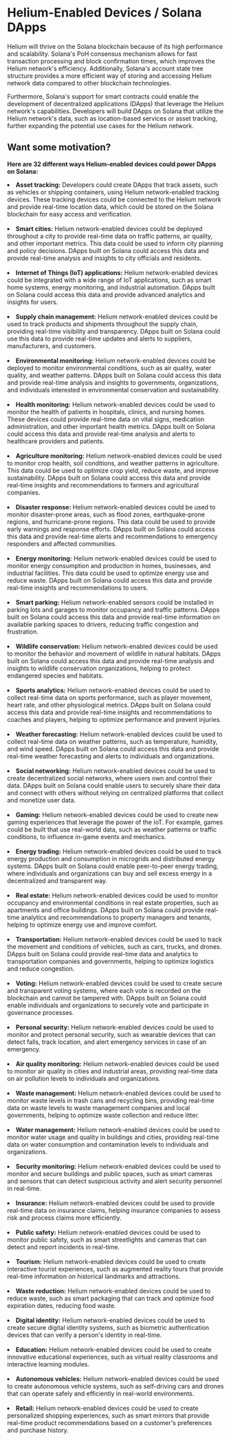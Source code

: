 # Helium-Enabled Devices / Solana DApps

Helium will thrive on the Solana blockchain because of its high performance and scalability. Solana's PoH consensus mechanism allows for fast transaction processing and block confirmation times, which improves the Helium network's efficiency. Additionally, Solana's account state tree structure provides a more efficient way of storing and accessing Helium network data compared to other blockchain technologies.

Furthermore, Solana's support for smart contracts could enable the development of decentralized applications (DApps) that leverage the Helium network's capabilities. Developers will build DApps on Solana that utilize the Helium network's data, such as location-based services or asset tracking, further expanding the potential use cases for the Helium network.

## Want some motivation? 

<b>Here are 32 different ways Helium-enabled devices could power DApps on Solana:</b>

<li><b>Asset tracking:</b> Developers could create DApps that track assets, such as vehicles or shipping containers, using Helium network-enabled tracking devices. These tracking devices could be connected to the Helium network and provide real-time location data, which could be stored on the Solana blockchain for easy access and verification.</li><br>

<li><b>Smart cities:</b> Helium network-enabled devices could be deployed throughout a city to provide real-time data on traffic patterns, air quality, and other important metrics. This data could be used to inform city planning and policy decisions. DApps built on Solana could access this data and provide real-time analysis and insights to city officials and residents.</li><br>

<li><b>Internet of Things (IoT) applications:</b> Helium network-enabled devices could be integrated with a wide range of IoT applications, such as smart home systems, energy monitoring, and industrial automation. DApps built on Solana could access this data and provide advanced analytics and insights for users.</li><br>

<li><b>Supply chain management:</b> Helium network-enabled devices could be used to track products and shipments throughout the supply chain, providing real-time visibility and transparency. DApps built on Solana could use this data to provide real-time updates and alerts to suppliers, manufacturers, and customers.</li><br>

<li><b>Environmental monitoring:</b> Helium network-enabled devices could be deployed to monitor environmental conditions, such as air quality, water quality, and weather patterns. DApps built on Solana could access this data and provide real-time analysis and insights to governments, organizations, and individuals interested in environmental conservation and sustainability.</li><br>

<li><b>Health monitoring:</b> Helium network-enabled devices could be used to monitor the health of patients in hospitals, clinics, and nursing homes. These devices could provide real-time data on vital signs, medication administration, and other important health metrics. DApps built on Solana could access this data and provide real-time analysis and alerts to healthcare providers and patients.</li><br>

<li><b>Agriculture monitoring:</b> Helium network-enabled devices could be used to monitor crop health, soil conditions, and weather patterns in agriculture. This data could be used to optimize crop yield, reduce waste, and improve sustainability. DApps built on Solana could access this data and provide real-time insights and recommendations to farmers and agricultural companies.</li><br>

<li><b>Disaster response:</b> Helium network-enabled devices could be used to monitor disaster-prone areas, such as flood zones, earthquake-prone regions, and hurricane-prone regions. This data could be used to provide early warnings and response efforts. DApps built on Solana could access this data and provide real-time alerts and recommendations to emergency responders and affected communities.</li><br>

<li><b>Energy monitoring:</b> Helium network-enabled devices could be used to monitor energy consumption and production in homes, businesses, and industrial facilities. This data could be used to optimize energy use and reduce waste. DApps built on Solana could access this data and provide real-time insights and recommendations to users.</li><br>

<li><b>Smart parking:</b> Helium network-enabled sensors could be installed in parking lots and garages to monitor occupancy and traffic patterns. DApps built on Solana could access this data and provide real-time information on available parking spaces to drivers, reducing traffic congestion and frustration.</li><br>

<li><b>Wildlife conservation:</b> Helium network-enabled devices could be used to monitor the behavior and movement of wildlife in natural habitats. DApps built on Solana could access this data and provide real-time analysis and insights to wildlife conservation organizations, helping to protect endangered species and habitats.</li><br>

<li><b>Sports analytics:</b> Helium network-enabled devices could be used to collect real-time data on sports performance, such as player movement, heart rate, and other physiological metrics. DApps built on Solana could access this data and provide real-time insights and recommendations to coaches and players, helping to optimize performance and prevent injuries.</li><br>

<li><b>Weather forecasting:</b> Helium network-enabled devices could be used to collect real-time data on weather patterns, such as temperature, humidity, and wind speed. DApps built on Solana could access this data and provide real-time weather forecasting and alerts to individuals and organizations.</li><br>

<li><b>Social networking:</b> Helium network-enabled devices could be used to create decentralized social networks, where users own and control their data. DApps built on Solana could enable users to securely share their data and connect with others without relying on centralized platforms that collect and monetize user data.</li><br>

<li><b>Gaming:</b> Helium network-enabled devices could be used to create new gaming experiences that leverage the power of the IoT. For example, games could be built that use real-world data, such as weather patterns or traffic conditions, to influence in-game events and mechanics.</li><br>

<li><b>Energy trading:</b> Helium network-enabled devices could be used to track energy production and consumption in microgrids and distributed energy systems. DApps built on Solana could enable peer-to-peer energy trading, where individuals and organizations can buy and sell excess energy in a decentralized and transparent way.</li><br>

<li><b>Real estate:</b> Helium network-enabled devices could be used to monitor occupancy and environmental conditions in real estate properties, such as apartments and office buildings. DApps built on Solana could provide real-time analytics and recommendations to property managers and tenants, helping to optimize energy use and improve comfort.</li><br>

<li><b>Transportation:</b> Helium network-enabled devices could be used to track the movement and conditions of vehicles, such as cars, trucks, and drones. DApps built on Solana could provide real-time data and analytics to transportation companies and governments, helping to optimize logistics and reduce congestion.</li><br>

<li><b>Voting:</b> Helium network-enabled devices could be used to create secure and transparent voting systems, where each vote is recorded on the blockchain and cannot be tampered with. DApps built on Solana could enable individuals and organizations to securely vote and participate in governance processes.</li><br>

<li><b>Personal security:</b> Helium network-enabled devices could be used to monitor and protect personal security, such as wearable devices that can detect falls, track location, and alert emergency services in case of an emergency.</li><br>

<li><b>Air quality monitoring:</b> Helium network-enabled devices could be used to monitor air quality in cities and industrial areas, providing real-time data on air pollution levels to individuals and organizations.</li><br>

<li><b>Waste management:</b> Helium network-enabled devices could be used to monitor waste levels in trash cans and recycling bins, providing real-time data on waste levels to waste management companies and local governments, helping to optimize waste collection and reduce litter.</li><br>

<li><b>Water management:</b> Helium network-enabled devices could be used to monitor water usage and quality in buildings and cities, providing real-time data on water consumption and contamination levels to individuals and organizations.</li><br>

<li><b>Security monitoring:</b> Helium network-enabled devices could be used to monitor and secure buildings and public spaces, such as smart cameras and sensors that can detect suspicious activity and alert security personnel in real-time.</li><br>

<li><b>Insurance:</b> Helium network-enabled devices could be used to provide real-time data on insurance claims, helping insurance companies to assess risk and process claims more efficiently.</li><br>

<li><b>Public safety:</b> Helium network-enabled devices could be used to monitor public safety, such as smart streetlights and cameras that can detect and report incidents in real-time.</li><br>

<li><b>Tourism:</b> Helium network-enabled devices could be used to create interactive tourist experiences, such as augmented reality tours that provide real-time information on historical landmarks and attractions.</li><br>

<li><b>Waste reduction:</b> Helium network-enabled devices could be used to reduce waste, such as smart packaging that can track and optimize food expiration dates, reducing food waste.</li><br>

<li><b>Digital identity:</b> Helium network-enabled devices could be used to create secure digital identity systems, such as biometric authentication devices that can verify a person's identity in real-time.</li><br>

<li><b>Education:</b> Helium network-enabled devices could be used to create innovative educational experiences, such as virtual reality classrooms and interactive learning modules.</li><br>

<li><b>Autonomous vehicles:</b> Helium network-enabled devices could be used to create autonomous vehicle systems, such as self-driving cars and drones that can operate safely and efficiently in real-world environments.</li><br>

<li><b>Retail:</b> Helium network-enabled devices could be used to create personalized shopping experiences, such as smart mirrors that provide real-time product recommendations based on a customer's preferences and purchase history.</li><br>
